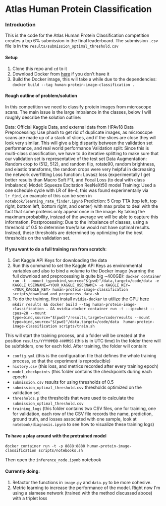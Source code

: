 # Atlas Human Protein Classification

### Introduction
This is the code for the Atlas Human Protein Classification competition creates a top 6% submission in the final leaderboard. The submission `.csv` file is in the `results/submission_optimal_threshold.csv`

#### Setup

1. Clone this repo and `cd` to it
2. Download Docker from [here](https://docs.docker.com/install/linux/docker-ce/ubuntu/) if you don't have it
3. Build the Docker image, this will take a while due to the dependencies: `docker build --tag human-protein-image-classification .`

#### Rough outline of problem/solution

In this competition we need to classify protein images from microscope scans. The main issue is the large imbalance in the classes, below I will roughly describe the solution outline:

Data: Official Kaggle Data, and external data from HPAv18
Data Preprocessing: Use phash to get rid of duplicate images, as microscope scans are made up of a stack of slices, and if the slices are close they will look very similar. This will give a big disparity between the validation set performance, and real world performance
Validation split: Since this is multi-class classification, we have to do iterative splitting to make sure that our validation set is representative of the test set
Data Augmentation: Random crop to (512, 512), and random flip, rotate90, random brightness, and elastic transforms, the random crops were very helpful in decreasing the network overfitting
Loss function: Lovasz loss (experimentally I get better results than Macro Soft F1), and Focal Loss (to deal with class imbalance)
Model: Squeeze Excitation ResNeXt50 model
Training: Used a one schedule cycle with LR of 8e-4, this was found experimentally via `lr_find`, an example of this can be seen in `notebook/learning_rate_finder.ipynb`
Prediction: 5 Crop TTA (top left, top right, bottom left, bottom right, and center) with max probs to deal with the fact that some proteins only appear once in the image. By taking the maximum probability, instead of the average we will be able to capture this information.
Postprocessing: Due to the imbalance of classes, using a threshold of 0.5 to determine true/false would not have optimal results. Instead, these thresholds are determined by optimizing for the best thresholds on the validation set.

#### If you want to do a full training run from scratch:

1. Get Kaggle API Keys for downloading the data
2. Run this command to set the Kaggle API Keys as environmental variables and also to bind a volume to the Docker image
(warning the full download and preprocessing is quite big ~400GB):
`docker container run -t --mount type=bind,source="$(pwd)"/data,target=/code/data -e KAGGLE_USERNAME=<YOUR_KAGGLE_USERNAME> -e KAGGLE_KEY=<YOUR_KAGGLE_KEY> human-protein-image-classification scripts/download_and_preprocess_data.sh`
3. To do the training, first install `nvidia-docker` to utilize the GPU [here](https://github.com/NVIDIA/nvidia-docker)
`mkdir results && docker build --tag human-protein-image-classification . && nvidia-docker container run -t --ipc=host --cpus=28 --mount type=bind,source="$(pwd)"/results,target=/code/results --mount type=bind,source="$(pwd)"/data,target=/code/data  human-protein-image-classification scripts/train.sh`

This will start the training process, and a folder will be created at the position `results/YYYYMMDD-HHMMSS` (this is in UTC time)
In the folder there will be subfolders, one for each fold. After training, the folder will contain:

- `config.yml` (this is the configuration file that defines the whole training process, so that the experiment is reproducible)
- `history.csv` (this loss, and metrics recorded after every training epoch)
- `model_checkpoints` (this folder contains the checkpoints during each epoch)
- `submission.csv` results for using thresholds of 0.5
- `submission_optimal_threshold.csv` thresholds optimized on the validation set
- `thresholds.p` the thresholds that were used to calculate the `submission_optimal_threshold.csv`
- `training_logs` (this folder contains two CSV files, one for training, one for validation, each row of the CSV file records the name, prediction, ground truth, and losses associated with one sample, look at `notebook/diagnosis.ipynb` to see how to visualize these training logs)


#### To have a play around with the pretrained model
`docker container run -t -p 8888:8888 human-protein-image-classification scripts/notebooks.sh`

Then open the `inference_node.ipynb` notebook


#### Currently doing:
1. Refactor the functions in `image.py` and `data.py` to be more cohesive.
2. Metric learning to increase the performance of the model. Right now I'm using a siamese network (trained with the method discussed aboce) with a triplet loss
